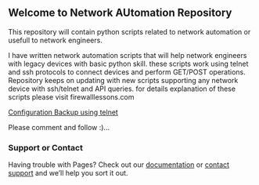 ## Welcome to Network AUtomation Repository

 This repository will contain python scripts related to network automation or usefull to network engineers.

  I have written network automation scripts that will help network engineers with legacy devices with basic python skill. these scripts work using telnet and ssh protocols to connect devices and perform GET/POST operations. Repository keeps on updating with new scripts supporting any network device with ssh/telnet and API queries. for details explanation of these scripts please visit firewalllessons.com
  
 [Configuration Backup using telnet](https://github.com/venkatn7/python_for_networking/blob/master/Cfg_Backups_using_telnet.py)

Please comment and follow :)...





### Support or Contact

Having trouble with Pages? Check out our [documentation](https://docs.github.com/categories/github-pages-basics/) or [contact support](https://github.com/contact) and we’ll help you sort it out.
